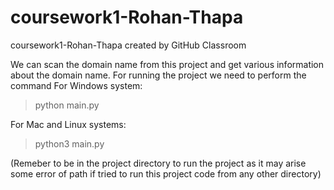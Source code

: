 # coursework1-Rohan-Thapa
coursework1-Rohan-Thapa created by GitHub Classroom

We can scan the domain name from this project and get various information about the domain name. For running the project we need to perform the command
For Windows system:
>python main.py

For Mac and Linux systems:
>python3 main.py

(Remeber to be in the project directory to run the project as it may arise some error of path if tried to run this project code from any other directory)
